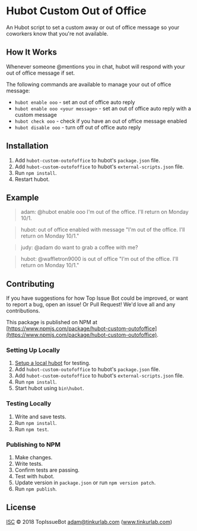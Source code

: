 # Hubot Custom Out of Office
An Hubot script to set a custom away or out of office message so your coworkers know that you're not available. 

## How It Works

Whenever someone @mentions you in chat, hubot will respond with your out of office message if set.

The following commands are available to manage your out of office message:

* `hubot enable ooo` - set an out of office auto reply
* `hubot enable ooo <your message>` - set an out of office auto reply with a custom message
* `hubot check ooo` - check if you have an out of office message enabled
* `hubot disable ooo` - turn off out of office auto reply

## Installation

1. Add `hubot-custom-outofoffice` to hubot's `package.json` file.
1. Add `hubot-custom-outofoffice` to hubot's `external-scripts.json` file.
1. Run `npm install`.
1. Restart hubot.

## Example

>adam: @hubot enable ooo I'm out of the office.  I'll return on Monday 10/1.

>hubot: out of office enabled with message "I'm out of the office.  I'll return on Monday 10/1."

>judy: @adam do want to grab a coffee with me?  

>hubot: @waffletron9000 is out of office "I'm out of the office.  I'll return on Monday 10/1."

## Contributing

If you have suggestions for how Top Issue Bot could be improved, or want to report a bug, open an issue!  Or Pull Request! We'd love all and any contributions.

This package is published on NPM at [https://www.npmjs.com/package/hubot-custom-outofoffice](https://www.npmjs.com/package/hubot-custom-outofoffice).

### Setting Up Locally

1. [Setup a local hubot](https://hubot.github.com/docs/) for testing.
1. Add `hubot-custom-outofoffice` to hubot's `package.json` file.
1. Add `hubot-custom-outofoffice` to hubot's `external-scripts.json` file.
1. Run `npm install`.
1. Start hubot using `bin\hubot`.

### Testing Locally

1. Write and save tests.
1. Run `npm install`.
1. Run `npm test`.

### Publishing to NPM

1. Make changes.
1. Write tests.
1. Confirm tests are passing.
1. Test with hubot.
1. Update version in `package.json` or run `npm version patch`.
1. Run `npm publish`.

## License

[ISC](LICENSE) © 2018 TopIssueBot <adam@tinkurlab.com> (www.tinkurlab.com)